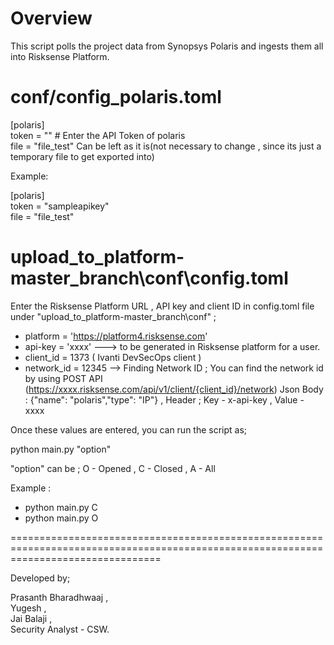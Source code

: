 # Overview

This script polls the project data from Synopsys Polaris and ingests them all into Risksense Platform.

# conf/config_polaris.toml

[polaris]</br>
token = "" # Enter the API Token of polaris</br>
file = "file_test" Can be left as it is(not necessary to change , since its just a temporary file to get exported into)

Example:

[polaris]</br>
token = "sampleapikey"</br>
file = "file_test"


# upload_to_platform-master_branch\conf\config.toml

Enter the Risksense Platform URL , API key and client ID in config.toml file under "upload_to_platform-master_branch\conf" ; 

* platform = 'https://platform4.risksense.com' 
* api-key = 'xxxx'   ---> to be generated in Risksense platform for a user.
* client_id = 1373 ( Ivanti DevSecOps client )
* network_id = 12345 --> Finding Network ID ; You can find the network id by using POST API (https://xxxx.risksense.com/api/v1/client/{client_id}/network) Json Body : {"name": "polaris","type": "IP"} , Header ; Key - x-api-key , Value - xxxx

Once these values are entered, you can run the script as;

python main.py "option"

"option" can be ;
O - Opened , C - Closed , A - All 


Example :

* python main.py C
* python main.py O

 
======================================================================================================================================

Developed by;

Prasanth Bharadhwaaj ,</br>
Yugesh ,</br>
Jai Balaji ,</br>
Security Analyst - CSW.
